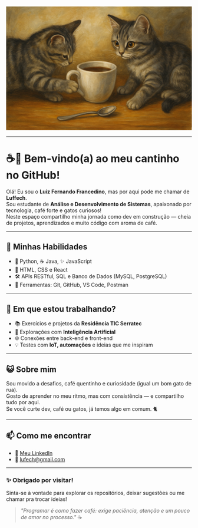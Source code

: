 <p align="center">
  <img src="README-assets/gatas-com-cafe.png" alt="Gatas com café" width="600"/>
</p>

---

# ☕🐾 Bem-vindo(a) ao meu cantinho no GitHub!

Olá! Eu sou o **Luiz Fernando Francedino**, mas por aqui pode me chamar de **Luffech**.  
Sou estudante de **Análise e Desenvolvimento de Sistemas**, apaixonado por tecnologia, café forte e gatos curiosos!  
Neste espaço compartilho minha jornada como dev em construção — cheia de projetos, aprendizados e muito código com aroma de café.

---

## 🧰 Minhas Habilidades

- 🐍 Python, ☕ Java, ✨ JavaScript  
- 🎨 HTML, CSS e React  
- 🛠️ APIs RESTful, SQL e Banco de Dados (MySQL, PostgreSQL)  
- 🔧 Ferramentas: Git, GitHub, VS Code, Postman  

---

## 🚧 Em que estou trabalhando?

- 📚 Exercícios e projetos da **Residência TIC Serratec**
- 🤖 Explorações com **Inteligência Artificial**
- 🌐 Conexões entre back-end e front-end
- 💡 Testes com **IoT, automações** e ideias que me inspiram

---

## 😺 Sobre mim

Sou movido a desafios, café quentinho e curiosidade (igual um bom gato de rua).  
Gosto de aprender no meu ritmo, mas com consistência — e compartilho tudo por aqui.  
Se você curte dev, café ou gatos, já temos algo em comum. 🐈

---

## 📫 Como me encontrar

- 💼 [Meu LinkedIn](https://www.linkedin.com/in/luiz-francedino/)
- 📧 lufech@gmail.com

---

### ✨ Obrigado por visitar!  
Sinta-se à vontade para explorar os repositórios, deixar sugestões ou me chamar pra trocar ideias!

> *"Programar é como fazer café: exige paciência, atenção e um pouco de amor no processo."* ☕
